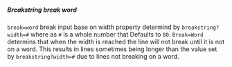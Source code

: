 ##### Breakstring break word

`break=word` break input base on width property determind by `breakstring?width=#` where as `#` is a whole number that Defaults to `80`. `Break=Word` determins that when the width is reached the line will not break until it is not on a word. This results in lines sometimes being longer than the value set by `breakstring?width=#` due to lines not breaking on a word.  